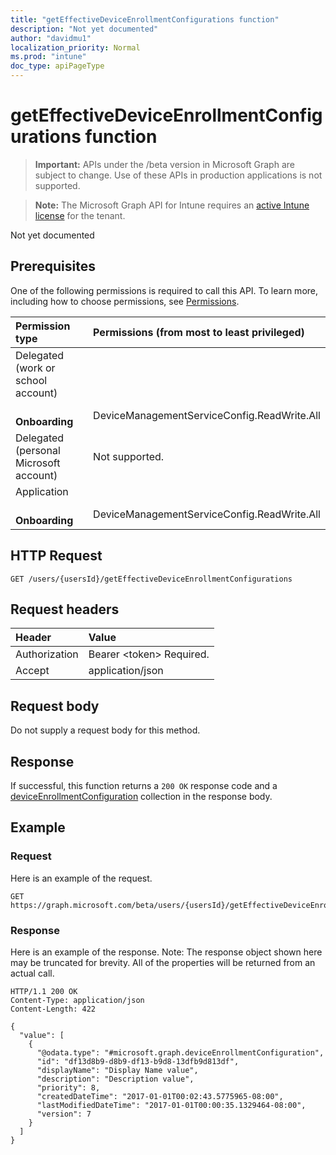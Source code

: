 ```yaml
---
title: "getEffectiveDeviceEnrollmentConfigurations function"
description: "Not yet documented"
author: "davidmu1"
localization_priority: Normal
ms.prod: "intune"
doc_type: apiPageType
---
```


# getEffectiveDeviceEnrollmentConfigurations function

> **Important:** APIs under the /beta version in Microsoft Graph are subject to change. Use of these APIs in production applications is not supported.

> **Note:** The Microsoft Graph API for Intune requires an [active Intune license](https://go.microsoft.com/fwlink/?linkid=839381) for the tenant.

Not yet documented

## Prerequisites

One of the following permissions is required to call this API. To learn more, including how to choose permissions, see [Permissions](/graph/permissions-reference).

|Permission type|Permissions (from most to least privileged)|
|:---|:---|
|Delegated (work or school account)||
| &nbsp; &nbsp; **Onboarding** | DeviceManagementServiceConfig.ReadWrite.All|
|Delegated (personal Microsoft account)|Not supported.|
|Application||
| &nbsp; &nbsp; **Onboarding** | DeviceManagementServiceConfig.ReadWrite.All|
## HTTP Request

<!-- {
  "blockType": "ignored"
}
-->
``` http
GET /users/{usersId}/getEffectiveDeviceEnrollmentConfigurations
```

## Request headers

|Header|Value|
|:---|:---|
|Authorization|Bearer &lt;token&gt; Required.|
|Accept|application/json|

## Request body

Do not supply a request body for this method.

## Response

If successful, this function returns a `200 OK` response code and a [deviceEnrollmentConfiguration](../resources/intune-shared-deviceenrollmentconfiguration.md) collection in the response body.

## Example

### Request

Here is an example of the request.

``` http
GET https://graph.microsoft.com/beta/users/{usersId}/getEffectiveDeviceEnrollmentConfigurations
```

### Response

Here is an example of the response. Note: The response object shown here may be truncated for brevity. All of the properties will be returned from an actual call.

``` http
HTTP/1.1 200 OK
Content-Type: application/json
Content-Length: 422

{
  "value": [
    {
      "@odata.type": "#microsoft.graph.deviceEnrollmentConfiguration",
      "id": "df13d8b9-d8b9-df13-b9d8-13dfb9d813df",
      "displayName": "Display Name value",
      "description": "Description value",
      "priority": 8,
      "createdDateTime": "2017-01-01T00:02:43.5775965-08:00",
      "lastModifiedDateTime": "2017-01-01T00:00:35.1329464-08:00",
      "version": 7
    }
  ]
}
```









